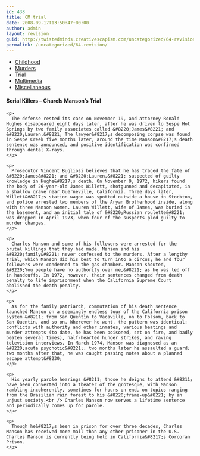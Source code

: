 ```yaml
---
id: 438
title: CM trial
date: 2008-09-17T13:50:47+00:00
author: admin
layout: revision
guid: http://twistedminds.creativescapism.com/uncategorized/64-revision/
permalink: /uncategorized/64-revision/
---
```

<p class="dropcap-first">
  <ul id="navlist">
    <li>
      <a href="/serial-killers/charles-manson/" title="Charles Manson's Childhood">Childhood</a>
    </li>
    <li>
      <a href="/serial-killers/charles-manson/CM-murders/" title="how it all began - his victims and the way he killed them">Murders</a>
    </li>
    <li id="active">
      <a href="/serial-killers/charles-manson/CM-trial/" id="current" title="After he got caught - trial">Trial</a>
    </li>
    <li>
      <a href="/serial-killers/charles-manson/CM-multimedia/" title="pictures, audio and video recordings">Multimedia</a>
    </li>
    <li>
      <a href="/serial-killers/charles-manson/CM-miscellaneous/" title="">Miscellaneous</a>
    </li>
  </ul>
  
  <div class="body">
    <h4>
      Serial Killers &#8211; Charels Manson&#8217;s Trial
    </h4>
    
    <p>
      The defense rested its case on November 19, and attorney Ronald Hughes disappeared eight days later, after he was driven to Sespe Hot Springs by two family associates called &#8220;James&#8221; and &#8220;Lauren.&#8221; The lawyer&#8217;s decomposing corpse was found in Sespe Creek five months later, around the time Manson&#8217;s death sentence was announced, and positive identification was confirmed through dental X-rays.
    </p>
    
    <p>
      Prosecutor Vincent Bugliosi believes that he has traced the fate of &#8220;James&#8221; and &#8220;Lauren,&#8221; suspected of guilty knowledge in Hughe&#8217;s death. On November 9, 1972, hikers found the body of 26-year-old James Willett, shotgunned and decapitated, in a shallow grave near Guerneville, California. Three days later, Willett&#8217;s station wagon was spotted outside a house in Stockton, and police arrested two members of the Aryan Brotherhood inside, along with three Manson women. Lauren Willett, wife of James, was buried in the basement, and an initial tale of &#8220;Russian roulette&#8221; was dropped in April 1973, when four of the suspects pled guilty to murder charges.
    </p>
    
    <p>
      Charles Manson and some of his followers were arrested for the brutal killings that they had made. Manson and his &#8220;family&#8221; never confessed to the murders. After a lengthy trial, which Manson did his best to turn into a circus; he and four followers were condemned to the gas chamber. Manson shouted, &#8220;You people have no authority over me,&#8221; as he was led off in handcuffs. In 1972, however, their sentences changed from death penalty to life imprisonment when the California Supreme Court abolished the death penalty.
    </p>
    
    <p>
      As for the family patriarch, commutation of his death sentence launched Manson on a seemingly endless tour of the California prison system &#8211; from San Quentin to Vacaville, on to Folsom, back to San Quentin, and so on. Wherever he went, the pattern was identical: conflicts with authority and other inmates, various beatings and murder attempts (to date, he has been poisoned, set on fire, and badly beaten several times), half-hearted hunger strikes, and raving television interviews. In March 1974, Manson was diagnosed as an &#8220;acute psychotic&#8221;; two months later he assaulted a guard; two months after that, he was caught passing notes about a planned escape attempt&#8230;
    </p>
    
    <p>
      His yearly parole hearings &#8211; those he deigns to attend &#8211; have been converted into a theater of the grotesque, with Manson rambling incoherently, sometimes for hours on end, on topics ranging from the Brazilian rain forest to his &#8220;frame-up&#8221; by an unjust society.<br /> Charles Manson now serves a lifetime sentence and periodically comes up for parole.
    </p>
    
    <p>
      Though he&#8217;s been in prison for over three decades, Charles Manson has received more mail than any other prisoner in the U.S. Charles Manson is currently being held in California&#8217;s Corcoran Prison.
    </p>